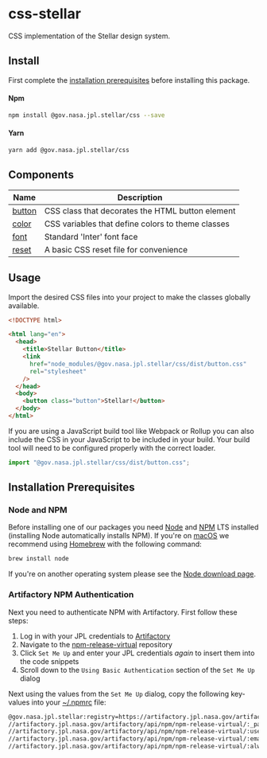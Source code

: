 # css-stellar

CSS implementation of the Stellar design system.

## Install

First complete the [installation prerequisites](#installation-prerequisites) before installing this package.

#### Npm

```bash
npm install @gov.nasa.jpl.stellar/css --save
```

#### Yarn

```bash
yarn add @gov.nasa.jpl.stellar/css
```

## Components

| Name                        | Description                                       |
| --------------------------- | ------------------------------------------------- |
| [button](./dist/button.css) | CSS class that decorates the HTML button element  |
| [color](./dist/color.css)   | CSS variables that define colors to theme classes |
| [font]('./font/inter.css)   | Standard 'Inter' font face                        |
| [reset](./dist/reset.css)   | A basic CSS reset file for convenience            |

## Usage

Import the desired CSS files into your project to make the classes globally available.

```html
<!DOCTYPE html>

<html lang="en">
  <head>
    <title>Stellar Button</title>
    <link
      href="node_modules/@gov.nasa.jpl.stellar/css/dist/button.css"
      rel="stylesheet"
    />
  </head>
  <body>
    <button class="button">Stellar!</button>
  </body>
</html>
```

If you are using a JavaScript build tool like Webpack or Rollup you can also include the CSS in your JavaScript to be included in your build. Your build tool will need to be configured properly with the correct loader.

```js
import "@gov.nasa.jpl.stellar/css/dist/button.css";
```

## Installation Prerequisites

### Node and NPM

Before installing one of our packages you need [Node](https://nodejs.org/en/) and [NPM](https://docs.npmjs.com/about-npm/) LTS installed (installing Node automatically installs NPM). If you're on [macOS](https://www.apple.com/macos) we recommend using [Homebrew](https://brew.sh/) with the following command:

```sh
brew install node
```

If you're on another operating system please see the [Node download page](https://nodejs.org/en/download/).

### Artifactory NPM Authentication

Next you need to authenticate NPM with Artifactory. First follow these steps:

1. Log in with your JPL credentials to [Artifactory](https://artifactory.jpl.nasa.gov/artifactory/webapp/#/login)
1. Navigate to the [npm-release-virtual](https://artifactory.jpl.nasa.gov/artifactory/webapp/#/artifacts/browse/tree/General/npm-release-virtual) repository
1. Click `Set Me Up` and enter your JPL credentials _again_ to insert them into the code snippets
1. Scroll down to the `Using Basic Authentication` section of the `Set Me Up` dialog

Next using the values from the `Set Me Up` dialog, copy the following key-values into your [~/.npmrc](https://docs.npmjs.com/configuring-npm/npmrc.html) file:

```sh
@gov.nasa.jpl.stellar:registry=https://artifactory.jpl.nasa.gov/artifactory/api/npm/npm-release-virtual/
//artifactory.jpl.nasa.gov/artifactory/api/npm/npm-release-virtual/:_password=<BASE64_PASSWORD>
//artifactory.jpl.nasa.gov/artifactory/api/npm/npm-release-virtual/:username=<USERNAME>
//artifactory.jpl.nasa.gov/artifactory/api/npm/npm-release-virtual/:email=<youremail@email.com>
//artifactory.jpl.nasa.gov/artifactory/api/npm/npm-release-virtual/:always-auth=true
```
